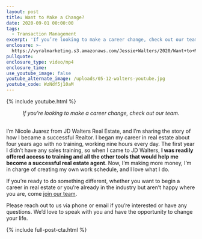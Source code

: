 ```yaml
---
layout: post
title: Want to Make a Change?
date: 2020-09-01 00:00:00
tags:
  - Transaction Management
excerpt: 'If you’re looking to make a career change, check out our team.'
enclosure: >-
  https://vyralmarketing.s3.amazonaws.com/Jessie+Walters/2020/Want+to+Make+a+Change_.mp4
pullquote:
enclosure_type: video/mp4
enclosure_time:
use_youtube_image: false
youtube_alternate_image: /uploads/05-12-walters-youtube.jpg
youtube_code: WzNdf5j10aM
---
```


{% include youtube.html %}

<center><em>If you&rsquo;re looking to make a career change, check out our team.</em></center>

<br>I’m Nicole Juarez from JD Walters Real Estate, and I’m sharing the story of how I became a successful Realtor. I began my career in real estate about four years ago with no training, working nine hours every day. The first year I didn’t have any sales training, so when I came to JD Walters, **I was readily offered access to training and all the other tools that would help me become a successful real estate agent**. Now, I’m making more money, I’m in charge of creating my own work schedule, and I love what I do.&nbsp;

If you’re ready to do something different, whether you want to begin a career in real estate or you’re already in the industry but aren’t happy where you are, come <u><a target="_blank" href="http://jessiewalters.com/join-our-team/">join our team</a></u>.

Please reach out to us via phone or email if you’re interested or have any questions. We’d love to speak with you and have the opportunity to change your life.

{% include full-post-cta.html %}